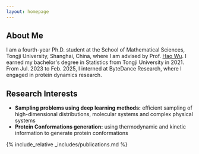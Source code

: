 ```yaml
---
layout: homepage
---
```


## About Me

I am a fourth-year Ph.D. student at the School of Mathematical Sciences, Tongji University, Shanghai, China, where I am advised by Prof. [Hao Wu](https://scholar.google.com/citations?user=BpJevpQAAAAJ). I earned my bachelor's degree in Statistics from Tongji University in 2021. From Jul. 2023 to Feb. 2025, I interned at ByteDance Research, where I engaged in protein dynamics research. 

## Research Interests

- **Sampling problems using deep learning methods:** efficient sampling of high-dimensional distributions, molecular systems and complex physical systems
- **Protein Conformations generation:** using thermodynamic and kinetic information to generate protein conformations

<!-- ## News

- **[Feb. 2020]** Our paper about incremental learning is accepted to CVPR 2020.
- **[Feb. 2020]** We will host the ACM Multimedia Asia 2020 conference in Singapore!
- **[Sept. 2019]** Our paper about few-shot learning is accepted to NeurIPS 2019.
- **[Mar. 2019]** Our paper about few-shot learning is accepted to CVPR 2019. -->

{% include_relative _includes/publications.md %}

<!-- {% include_relative _includes/services.md %} -->
